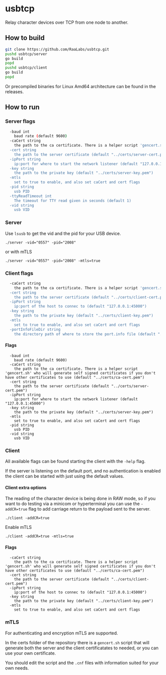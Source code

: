 # usbtcp

Relay character devices over TCP from one node to another.

## How to build

```bash
git clone https://github.com/RaaLabs/usbtcp.git
pushd usbtcp/server
go build
popd
pushd usbtcp/client
go build
popd
```

Or precompiled binaries for Linux Amd64 architecture can be found in the releases.

## How to run

### Server flags

```bash
  -baud int
    baud rate (default 9600)
  -caCert string
    the path to the ca certificate. There is a helper script 'gencert.sh' who will generate self signed certificates if you don't have other certificates to use (default "../certs/ca-cert.pem")
  -cert string
    the path to the server certificate (default "../certs/server-cert.pem")
  -ipPort string
    ip:port for where to start the network listener (default "127.0.0.1:45000")
  -key string
    the path to the private key (default "../certs/server-key.pem")
  -mtls
    set to true to enable, and also set caCert and cert flags
  -pid string
    usb PID
  -ttyReadTimeout int
    The timeout for TTY read given in seconds (default 1)
  -vid string
    usb VID
```

### Server

Use `lsusb` to get the vid and the pid for your USB device.

`./server -vid="0557" -pid="2008"`

or with mTLS

`./server -vid="0557" -pid="2008" -mtls=true`

### Client flags

```bash
  -caCert string
    the path to the ca certificate. There is a helper script 'gencert.sh' who will generate self signed certificates if you don't have other certificates to use (default "../certs/ca-cert.pem")
  -cert string
    the path to the server certificate (default "../certs/client-cert.pem")
  -ipPort string
    ip:port of the host to connec to (default "127.0.0.1:45000")
  -key string
    the path to the private key (default "../certs/client-key.pem")
  -mtls
    set to true to enable, and also set caCert and cert flags
  -portInfoFileDir string
    the directory path of where to store the port.info file (default "./")
```

#### Flags

```text
  -baud int
    baud rate (default 9600)
  -caCert string
    the path to the ca certificate. There is a helper script 'gencert.sh' who will generate self signed certificates if you don't have other certificates to use (default "../certs/ca-cert.pem")
  -cert string
    the path to the server certificate (default "../certs/server-cert.pem")
  -ipPort string
    ip:port for where to start the network listener (default "127.0.0.1:45000")
  -key string
    the path to the private key (default "../certs/server-key.pem")
  -mtls
    set to true to enable, and also set caCert and cert flags
  -pid string
    usb PID
  -vid string
    usb VID
````

### Client

All available flags can be found starting the client with the `-help` flag.

If the server is listening on the default port, and no authentication is enabled the client can be started with just using the default values.

#### Client extra options

The reading of the character device is being done in RAW mode, so if you want to do testing via a minicom or hyperterminal you can use the `-addCR=true` flag to add carriage return to the payload sent to the server.

`./client -addCR=true`

Enable mTLS

`./client -addCR=true -mtls=true`

#### Flags

```text
  -caCert string
    the path to the ca certificate. There is a helper script 'gencert.sh' who will generate self signed certificates if you don't have other certificates to use (default "../certs/ca-cert.pem")
  -cert string
    the path to the server certificate (default "../certs/client-cert.pem")
  -ipPort string
    ip:port of the host to connec to (default "127.0.0.1:45000")
  -key string
    the path to the private key (default "../certs/client-key.pem")
  -mtls
    set to true to enable, and also set caCert and cert flags
```

### mTLS

For authenticating and encryption mTLS are supported.

In the certs folder of the repository there is a `gencert.sh` script that will generate both the server and the client certificatates to needed, or you can use your own certificate.

You should edit the script and the `.cnf` files with information suited for your own needs.
